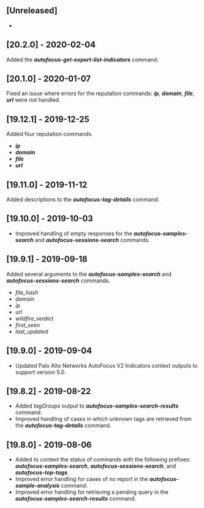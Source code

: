 ## [Unreleased]
- 

## [20.2.0] - 2020-02-04
Added the ***autofocus-get-export-list-indicators*** command.

## [20.1.0] - 2020-01-07
Fixed an issue where errors for the reputation commands: ***ip***, ***domain***, ***file***, ***url*** were not handled.

## [19.12.1] - 2019-12-25
Added four reputation commands.
  - ***ip***
  - ***domain***
  - ***file***
  - ***url***

## [19.11.0] - 2019-11-12
Added descriptions to the ***autofocus-tag-details*** command.

## [19.10.0] - 2019-10-03
  - Improved handling of empty responses for the  ***autofocus-samples-search*** and ***autofocus-sessions-search*** commands.


## [19.9.1] - 2019-09-18
Added several arguments to the ***autofocus-samples-search*** and ***autofocus-sessions-search*** commands.
  - *file_hash*
  - *domain*
  - *ip*
  - *url*
  - *wildfire_verdict*
  - *first_seen*
  - *last_updated*

## [19.9.0] - 2019-09-04
  - Updated Palo Alto Networks AutoFocus V2 Indicators context outputs to support version 5.0.

## [19.8.2] - 2019-08-22
  - Added *tagGroups* output to ***autofocus-samples-search-results*** command.
  - Improved handling of cases in which unknown tags are retrieved from the ***autofocus-tag-details*** command.


## [19.8.0] - 2019-08-06
  - Added to context the status of commands with the following prefixes: ***autofocus-samples-search***, ***autofocus-sessions-search***, and ***autofocus-top-tags***.
  - Improved error handling for cases of no report in the ***autofocus-sample-analysis*** command.
  - Improved error handling for retrieving a pending query in the ***autofocus-samples-search-results*** command.
